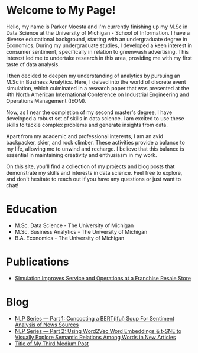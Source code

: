 # Welcome to My Page!

Hello, my name is Parker Moesta and I'm currently finishing up my M.Sc in Data Science at the University of Michigan - School of Information. I have a diverse educational background, starting with an undergraduate degree in Economics. During my undergraduate studies, I developed a keen interest in consumer sentiment, specifically in relation to greenwash advertising. This interest led me to undertake research in this area, providing me with my first taste of data analysis.

I then decided to deepen my understanding of analytics by pursuing an M.Sc in Business Analytics. Here, I delved into the world of discrete event simulation, which culminated in a research paper that was presented at the 4th North American International Conference on Industrial Engineering and Operations Management (IEOM).

Now, as I near the completion of my second master's degree, I have developed a robust set of skills in data science. I am excited to use these skills to tackle complex problems and generate insights from data.

Apart from my academic and professional interests, I am an avid backpacker, skier, and rock climber. These activities provide a balance to my life, allowing me to unwind and recharge. I believe that this balance is essential in maintaining creativity and enthusiasm in my work.

On this site, you'll find a collection of my projects and blog posts that demonstrate my skills and interests in data science. Feel free to explore, and don't hesitate to reach out if you have any questions or just want to chat!

# Education

* M.Sc. Data Science - The University of Michigan
* M.Sc. Business Analytics - The University of Michigan
* B.A. Economics - The University of Michigan

# Publications

* [Simulation Improves Service and Operations at a Franchise Resale Store](https://www.researchgate.net/publication/355938481_Simulation_Improves_Service_and_Operations_at_a_Franchise_Resale_Store)


# Blog

- [NLP Series — Part 1: Concocting a BERT(iful) Soup For Sentiment Analysis of News Sources](https://medium.com/@parkermo_86729/concocting-a-bert-soup-for-sentiment-analysis-of-news-sources-1de0ab64d1ff)
- [NLP Series — Part 2: Using Word2Vec Word Embeddings & t-SNE to Visually Explore Semantic Relations Among Words in New Articles](https://medium.com/@parkermo_86729/nlp-series-part-2-using-word2vec-word-embeddings-to-explore-semantic-relations-among-new-sources-d91a1371fd08)
- [Title of My Third Medium Post](https://medium.com/@username/third-post)
